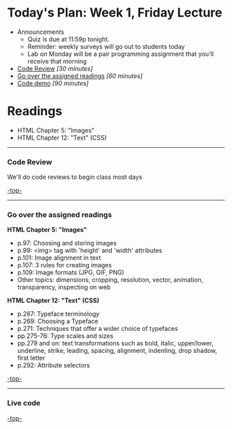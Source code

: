 <a id="top"></a>
# Today's Plan: Week 1, Friday Lecture

- Announcements
  - Quiz is due at 11:59p tonight.
  - Reminder: weekly surveys will go out to students today
  - Lab on Monday will be a pair programming assignment that you'll receive that morning
- [Code Review](#codereview) *[30 minutes]*
- [Go over the assigned readings](#readings) *[60 minutes]*
- [Code demo](#code) *[90 minutes]*

# Readings

- HTML Chapter 5: "Images"
- HTML Chapter 12: "Text" (CSS)

---

<a id="codereview"></a>
### Code Review

We'll do code reviews to begin class most days

[-top-](#top)

---

<a id="readings"></a>
### Go over the assigned readings

**HTML Chapter 5: "Images"**

- p.97: Choosing and storing images
- p.99: \<img\> tag with 'height' and 'width' attributes
- p.101: Image alignment in text
- p.107: 3 rules for creating images
- p.109: Image formats (JPG, GIF, PNG)
- Other topics: dimensions, cropping, resolution, vector, animation, transparency, inspecting on web

**HTML Chapter 12: "Text" (CSS)**

- p.267: Typeface terminology
- p.269: Choosing a Typeface
- p.271: Techniques that offer a wider choice of typefaces
- pp.275-76: Type scales and sizes
- pp.279 and on: text transformations such as bold, italic, upper/lower, underline, strike, leading, spacing, alignment, indenting, drop shadow, first letter
- p.292: Attribute selectors

[-top-](#top)

---

<a id="code"></a>
### Live code

[-top-](#top)
